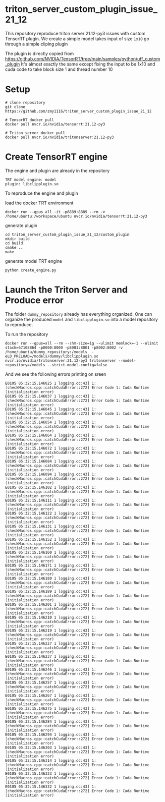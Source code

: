# triton_server_custom_plugin_issue_21_12
This repository reproduce triton server 21.12-py3 issues with custom TensorRT plugin. We create a simple model takes input of size `1x10`  go through a simple cliping plugin

The plugin is directly copied from https://github.com/NVIDIA/TensorRT/tree/main/samples/python/uff_custom_plugin It's almost exactly the same except fixing the input to be 1x10 and cuda code to take block size 1 and thread number 10



# Setup 
```buildoutcfg
# clone repository 
git clone https://github.com/zmy1116/triton_server_custom_plugin_issue_21_12

# TensorRT docker pull 
docker pull nvcr.io/nvidia/tensorrt:21.12-py3

# Triton server docker pull 
docker pull nvcr.io/nvidia/tritonserver:21.12-py3
```

# Create TensorRT engine 

The engine and plugin are already in the repository 
```buildoutcfg
TRT model engine: model  
plugin: libclipplugin.so
```

To reproduce the engine and plugin

load the docker TRT environment
```buildoutcfg
docker run --gpus all -it -p8889:8889 --rm -v /home/ubuntu:/workspace/ubuntu nvcr.io/nvidia/tensorrt:21.12-py3
```

generate plugin 
```buildoutcfg
cd triton_server_custom_plugin_issue_21_12/custom_plugin
mkdir build
cd build 
cmake ..
make
```
generate model TRT engine 
```buildoutcfg
python create_engine.py
```

# Launch the Triton Server and Produce error 

The folder `dummy_repository` already has everything organized.  One can organize the produced `model` and `libclipplugin.so` into a model repository to reproduce.

To run the repository 
```buildoutcfg
docker run --gpus=all --rm --shm-size=1g --ulimit memlock=-1 --ulimit stack=67108864 -p8000:8000 -p8001:8001 -p8002:8002 -v /home/ubuntu/dummy_repository:/models  -eLD_PRELOAD=/models/dummy/libclipplugin.so nvcr.io/nvidia/tritonserver:21.12-py3 tritonserver --model-repository=/models --strict-model-config=false
```

And we see the following errors printing on sreen 
```buildoutcfg
E0105 05:32:15.146025 1 logging.cc:43] 1: [checkMacros.cpp::catchCudaError::272] Error Code 1: Cuda Runtime (initialization error)
E0105 05:32:15.146037 1 logging.cc:43] 1: [checkMacros.cpp::catchCudaError::272] Error Code 1: Cuda Runtime (initialization error)
E0105 05:32:15.146045 1 logging.cc:43] 1: [checkMacros.cpp::catchCudaError::272] Error Code 1: Cuda Runtime (initialization error)
E0105 05:32:15.146054 1 logging.cc:43] 1: [checkMacros.cpp::catchCudaError::272] Error Code 1: Cuda Runtime (initialization error)
E0105 05:32:15.146064 1 logging.cc:43] 1: [checkMacros.cpp::catchCudaError::272] Error Code 1: Cuda Runtime (initialization error)
E0105 05:32:15.146072 1 logging.cc:43] 1: [checkMacros.cpp::catchCudaError::272] Error Code 1: Cuda Runtime (initialization error)
E0105 05:32:15.146084 1 logging.cc:43] 1: [checkMacros.cpp::catchCudaError::272] Error Code 1: Cuda Runtime (initialization error)
E0105 05:32:15.146094 1 logging.cc:43] 1: [checkMacros.cpp::catchCudaError::272] Error Code 1: Cuda Runtime (initialization error)
E0105 05:32:15.146102 1 logging.cc:43] 1: [checkMacros.cpp::catchCudaError::272] Error Code 1: Cuda Runtime (initialization error)
E0105 05:32:15.146111 1 logging.cc:43] 1: [checkMacros.cpp::catchCudaError::272] Error Code 1: Cuda Runtime (initialization error)
E0105 05:32:15.146122 1 logging.cc:43] 1: [checkMacros.cpp::catchCudaError::272] Error Code 1: Cuda Runtime (initialization error)
E0105 05:32:15.146131 1 logging.cc:43] 1: [checkMacros.cpp::catchCudaError::272] Error Code 1: Cuda Runtime (initialization error)
E0105 05:32:15.146152 1 logging.cc:43] 1: [checkMacros.cpp::catchCudaError::272] Error Code 1: Cuda Runtime (initialization error)
E0105 05:32:15.146160 1 logging.cc:43] 1: [checkMacros.cpp::catchCudaError::272] Error Code 1: Cuda Runtime (initialization error)
E0105 05:32:15.146171 1 logging.cc:43] 1: [checkMacros.cpp::catchCudaError::272] Error Code 1: Cuda Runtime (initialization error)
E0105 05:32:15.146180 1 logging.cc:43] 1: [checkMacros.cpp::catchCudaError::272] Error Code 1: Cuda Runtime (initialization error)
E0105 05:32:15.146189 1 logging.cc:43] 1: [checkMacros.cpp::catchCudaError::272] Error Code 1: Cuda Runtime (initialization error)
E0105 05:32:15.146201 1 logging.cc:43] 1: [checkMacros.cpp::catchCudaError::272] Error Code 1: Cuda Runtime (initialization error)
E0105 05:32:15.146210 1 logging.cc:43] 1: [checkMacros.cpp::catchCudaError::272] Error Code 1: Cuda Runtime (initialization error)
E0105 05:32:15.146219 1 logging.cc:43] 1: [checkMacros.cpp::catchCudaError::272] Error Code 1: Cuda Runtime (initialization error)
E0105 05:32:15.146227 1 logging.cc:43] 1: [checkMacros.cpp::catchCudaError::272] Error Code 1: Cuda Runtime (initialization error)
E0105 05:32:15.146237 1 logging.cc:43] 1: [checkMacros.cpp::catchCudaError::272] Error Code 1: Cuda Runtime (initialization error)
E0105 05:32:15.146246 1 logging.cc:43] 1: [checkMacros.cpp::catchCudaError::272] Error Code 1: Cuda Runtime (initialization error)
E0105 05:32:15.146257 1 logging.cc:43] 1: [checkMacros.cpp::catchCudaError::272] Error Code 1: Cuda Runtime (initialization error)
E0105 05:32:15.146267 1 logging.cc:43] 1: [checkMacros.cpp::catchCudaError::272] Error Code 1: Cuda Runtime (initialization error)
E0105 05:32:15.146275 1 logging.cc:43] 1: [checkMacros.cpp::catchCudaError::272] Error Code 1: Cuda Runtime (initialization error)
E0105 05:32:15.146284 1 logging.cc:43] 1: [checkMacros.cpp::catchCudaError::272] Error Code 1: Cuda Runtime (initialization error)
E0105 05:32:15.146294 1 logging.cc:43] 1: [checkMacros.cpp::catchCudaError::272] Error Code 1: Cuda Runtime (initialization error)
E0105 05:32:15.146303 1 logging.cc:43] 1: [checkMacros.cpp::catchCudaError::272] Error Code 1: Cuda Runtime (initialization error)
E0105 05:32:15.146314 1 logging.cc:43] 1: [checkMacros.cpp::catchCudaError::272] Error Code 1: Cuda Runtime (initialization error)
E0105 05:32:15.146323 1 logging.cc:43] 1: [checkMacros.cpp::catchCudaError::272] Error Code 1: Cuda Runtime (initialization error)
E0105 05:32:15.146332 1 logging.cc:43] 1: [checkMacros.cpp::catchCudaError::272] Error Code 1: Cuda Runtime (initialization error)
```

